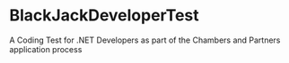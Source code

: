 # BlackJackDeveloperTest
A Coding Test for .NET Developers as part of the Chambers and Partners application process
